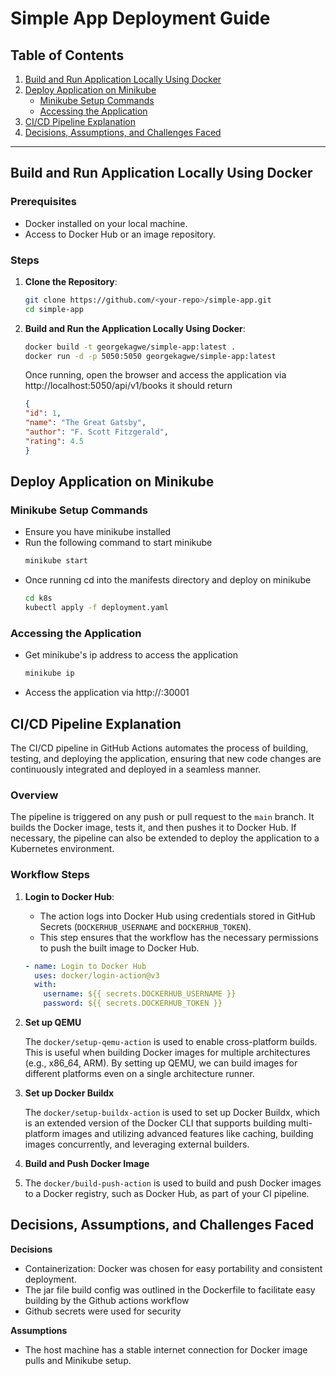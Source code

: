 # Simple App Deployment Guide

## Table of Contents
1. [Build and Run Application Locally Using Docker](#build-and-run-application-locally-using-docker)
2. [Deploy Application on Minikube](#deploy-application-on-minikube)
    - [Minikube Setup Commands](#minikube-setup-commands)
    - [Accessing the Application](#accessing-the-application)
3. [CI/CD Pipeline Explanation](#cicd-pipeline-explanation)
4. [Decisions, Assumptions, and Challenges Faced](#decisions-assumptions-and-challenges-faced)

---

## Build and Run Application Locally Using Docker

### Prerequisites
- Docker installed on your local machine.
- Access to Docker Hub or an image repository.

### Steps
1. **Clone the Repository**:
   ```bash
   git clone https://github.com/<your-repo>/simple-app.git
   cd simple-app
   ```

2. **Build and Run the Application Locally Using Docker**:
    ```bash
   docker build -t georgekagwe/simple-app:latest .
   docker run -d -p 5050:5050 georgekagwe/simple-app:latest
    ```
    Once running, open the browser and access the application via
    http://localhost:5050/api/v1/books
    it should return
    ```json
    {
    "id": 1,
    "name": "The Great Gatsby",
    "author": "F. Scott Fitzgerald",
    "rating": 4.5
    }
    ```
## Deploy Application on Minikube
### Minikube Setup Commands
- Ensure you have minikube installed
- Run the following command to start minikube
    ```bash
    minikube start
     ```
- Once running cd into the manifests directory and deploy on minikube
    ```bash
    cd k8s  
    kubectl apply -f deployment.yaml
    ```
### Accessing the Application
- Get minikube's ip address to access the application
    ```bash
    minikube ip
    ```
- Access the application via http://<minikube-ip>:30001
## CI/CD Pipeline Explanation

The CI/CD pipeline in GitHub Actions automates the process of building, testing, and deploying the application, ensuring that new code changes are continuously integrated and deployed in a seamless manner.

### Overview
The pipeline is triggered on any push or pull request to the `main` branch. It builds the Docker image, tests it, and then pushes it to Docker Hub. If necessary, the pipeline can also be extended to deploy the application to a Kubernetes environment.

### Workflow Steps

1. **Login to Docker Hub**:
    - The action logs into Docker Hub using credentials stored in GitHub Secrets (`DOCKERHUB_USERNAME` and `DOCKERHUB_TOKEN`).
    - This step ensures that the workflow has the necessary permissions to push the built image to Docker Hub.
   ```yaml
   - name: Login to Docker Hub
     uses: docker/login-action@v3
     with:
       username: ${{ secrets.DOCKERHUB_USERNAME }}
       password: ${{ secrets.DOCKERHUB_TOKEN }}
2. **Set up QEMU**

    The `docker/setup-qemu-action` is used to enable cross-platform builds. This is useful when building Docker images for multiple architectures (e.g., x86_64, ARM). By setting up QEMU, we can build images for different platforms even on a single architecture runner.

3. **Set up Docker Buildx**

    The `docker/setup-buildx-action` is used to set up Docker Buildx, which is an extended version of the Docker CLI that supports building multi-platform images and utilizing advanced features like caching, building images concurrently, and leveraging external builders.
4. **Build and Push Docker Image**
   
5. The `docker/build-push-action` is used to build and push Docker images to a Docker registry, such as Docker Hub, as part of your CI pipeline.

## Decisions, Assumptions, and Challenges Faced
**Decisions**
- Containerization: Docker was chosen for easy portability and consistent deployment.
- The jar file build config was outlined in the Dockerfile to facilitate easy building by the Github actions workflow
- Github secrets were used for security

**Assumptions**
- The host machine has a stable internet connection for Docker image pulls and Minikube setup.
